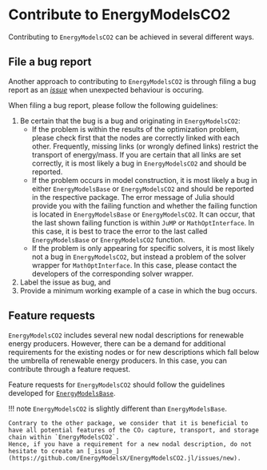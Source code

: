 # Contribute to EnergyModelsCO2

Contributing to `EnergyModelsCO2` can be achieved in several different ways.

## File a bug report

Another approach to contributing to `EnergyModelsCO2` is through filing a bug report as an [_issue_](https://github.com/EnergyModelsX/EnergyModelsCO2.jl/issues/new) when unexpected behaviour is occuring.

When filing a bug report, please follow the following guidelines:

1. Be certain that the bug is a bug and originating in `EnergyModelsCO2`:
   - If the problem is within the results of the optimization problem, please check first that the nodes are correctly linked with each other.
     Frequently, missing links (or wrongly defined links) restrict the transport of energy/mass.
     If you are certain that all links are set correctly, it is most likely a bug in `EnergyModelsCO2` and should be reported.
   - If the problem occurs in model construction, it is most likely a bug in either `EnergyModelsBase` or `EnergyModelsCO2` and should be reported in the respective package.
     The error message of Julia should provide you with the failing function and whether the failing function is located in `EnergyModelsBase` or `EnergyModelsCO2`.
     It can occur, that the last shown failing function is within `JuMP` or `MathOptInterface`.
     In this case, it is best to trace the error to the last called `EnergyModelsBase` or `EnergyModelsCO2` function.
   - If the problem is only appearing for specific solvers, it is most likely not a bug in `EnergyModelsCO2`, but instead a problem of the solver wrapper for `MathOptInterface`.
     In this case, please contact the developers of the corresponding solver wrapper.
2. Label the issue as bug, and
3. Provide a minimum working example of a case in which the bug occurs.

## Feature requests

`EnergyModelsCO2` includes several new nodal descriptions for renewable energy producers.
However, there can be a demand for additional requirements for the existing nodes or for new descriptions which fall below the umbrella of renewable energy producers.
In this case, you can contribute through a feature request.

Feature requests for `EnergyModelsCO2` should follow the guidelines developed for [`EnergyModelsBase`](https://energymodelsx.github.io/EnergyModelsBase.jl/stable/how-to/contribute/).

!!! note
    `EnergyModelsCO2` is slightly different than `EnergyModelsBase`.

    Contrary to the other package, we consider that it is beneficial to have all potential features of the CO₂ capture, transport, and storage chain within `EnergyModelsCO2`.
    Hence, if you have a requirement for a new nodal description, do not hesitate to create an [_issue_](https://github.com/EnergyModelsX/EnergyModelsCO2.jl/issues/new).
